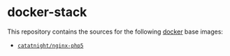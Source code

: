 docker-stack
=============

This repository contains the sources for the following [docker](https://docker.io) base images:
- [`catatnight/nginx-php5`](/nginx-php5)

